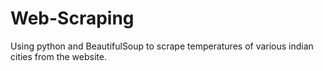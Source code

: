 # Web-Scraping
Using python and BeautifulSoup to scrape temperatures of various indian cities from the website.
